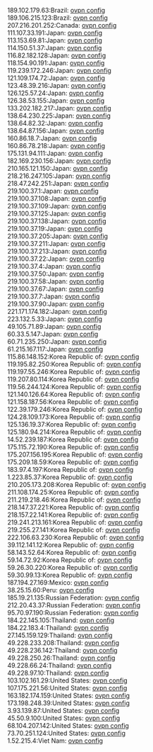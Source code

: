 189.102.179.63:Brazil: [ovpn config](vpn/189_102_179_63.ovpn)  
189.106.215.123:Brazil: [ovpn config](vpn/189_106_215_123.ovpn)  
207.216.201.252:Canada: [ovpn config](vpn/207_216_201_252.ovpn)  
111.107.33.191:Japan: [ovpn config](vpn/111_107_33_191.ovpn)  
113.153.69.81:Japan: [ovpn config](vpn/113_153_69_81.ovpn)  
114.150.51.37:Japan: [ovpn config](vpn/114_150_51_37.ovpn)  
116.82.182.128:Japan: [ovpn config](vpn/116_82_182_128.ovpn)  
118.154.90.191:Japan: [ovpn config](vpn/118_154_90_191.ovpn)  
119.239.172.246:Japan: [ovpn config](vpn/119_239_172_246.ovpn)  
121.109.174.72:Japan: [ovpn config](vpn/121_109_174_72.ovpn)  
123.48.39.216:Japan: [ovpn config](vpn/123_48_39_216.ovpn)  
126.125.57.24:Japan: [ovpn config](vpn/126_125_57_24.ovpn)  
126.38.53.155:Japan: [ovpn config](vpn/126_38_53_155.ovpn)  
133.202.182.217:Japan: [ovpn config](vpn/133_202_182_217.ovpn)  
138.64.230.225:Japan: [ovpn config](vpn/138_64_230_225.ovpn)  
138.64.82.32:Japan: [ovpn config](vpn/138_64_82_32.ovpn)  
138.64.87.156:Japan: [ovpn config](vpn/138_64_87_156.ovpn)  
160.86.18.7:Japan: [ovpn config](vpn/160_86_18_7.ovpn)  
160.86.78.218:Japan: [ovpn config](vpn/160_86_78_218.ovpn)  
175.131.94.111:Japan: [ovpn config](vpn/175_131_94_111.ovpn)  
182.169.230.156:Japan: [ovpn config](vpn/182_169_230_156.ovpn)  
210.165.121.150:Japan: [ovpn config](vpn/210_165_121_150.ovpn)  
218.216.247.105:Japan: [ovpn config](vpn/218_216_247_105.ovpn)  
218.47.242.251:Japan: [ovpn config](vpn/218_47_242_251.ovpn)  
219.100.37.1:Japan: [ovpn config](vpn/219_100_37_1.ovpn)  
219.100.37.108:Japan: [ovpn config](vpn/219_100_37_108.ovpn)  
219.100.37.109:Japan: [ovpn config](vpn/219_100_37_109.ovpn)  
219.100.37.125:Japan: [ovpn config](vpn/219_100_37_125.ovpn)  
219.100.37.138:Japan: [ovpn config](vpn/219_100_37_138.ovpn)  
219.100.37.19:Japan: [ovpn config](vpn/219_100_37_19.ovpn)  
219.100.37.205:Japan: [ovpn config](vpn/219_100_37_205.ovpn)  
219.100.37.211:Japan: [ovpn config](vpn/219_100_37_211.ovpn)  
219.100.37.213:Japan: [ovpn config](vpn/219_100_37_213.ovpn)  
219.100.37.22:Japan: [ovpn config](vpn/219_100_37_22.ovpn)  
219.100.37.4:Japan: [ovpn config](vpn/219_100_37_4.ovpn)  
219.100.37.50:Japan: [ovpn config](vpn/219_100_37_50.ovpn)  
219.100.37.58:Japan: [ovpn config](vpn/219_100_37_58.ovpn)  
219.100.37.67:Japan: [ovpn config](vpn/219_100_37_67.ovpn)  
219.100.37.7:Japan: [ovpn config](vpn/219_100_37_7.ovpn)  
219.100.37.90:Japan: [ovpn config](vpn/219_100_37_90.ovpn)  
221.171.174.182:Japan: [ovpn config](vpn/221_171_174_182.ovpn)  
223.132.5.33:Japan: [ovpn config](vpn/223_132_5_33.ovpn)  
49.105.71.89:Japan: [ovpn config](vpn/49_105_71_89.ovpn)  
60.33.5.147:Japan: [ovpn config](vpn/60_33_5_147.ovpn)  
60.71.235.250:Japan: [ovpn config](vpn/60_71_235_250.ovpn)  
61.215.167.117:Japan: [ovpn config](vpn/61_215_167_117.ovpn)  
115.86.148.152:Korea Republic of: [ovpn config](vpn/115_86_148_152.ovpn)  
119.195.82.250:Korea Republic of: [ovpn config](vpn/119_195_82_250.ovpn)  
119.197.55.246:Korea Republic of: [ovpn config](vpn/119_197_55_246.ovpn)  
119.207.80.114:Korea Republic of: [ovpn config](vpn/119_207_80_114.ovpn)  
119.56.244.124:Korea Republic of: [ovpn config](vpn/119_56_244_124.ovpn)  
121.140.126.64:Korea Republic of: [ovpn config](vpn/121_140_126_64.ovpn)  
121.158.187.56:Korea Republic of: [ovpn config](vpn/121_158_187_56.ovpn)  
122.39.179.246:Korea Republic of: [ovpn config](vpn/122_39_179_246.ovpn)  
124.28.109.173:Korea Republic of: [ovpn config](vpn/124_28_109_173.ovpn)  
125.136.19.37:Korea Republic of: [ovpn config](vpn/125_136_19_37.ovpn)  
125.180.94.214:Korea Republic of: [ovpn config](vpn/125_180_94_214.ovpn)  
14.52.239.187:Korea Republic of: [ovpn config](vpn/14_52_239_187.ovpn)  
175.115.72.190:Korea Republic of: [ovpn config](vpn/175_115_72_190.ovpn)  
175.207.156.195:Korea Republic of: [ovpn config](vpn/175_207_156_195.ovpn)  
175.209.18.59:Korea Republic of: [ovpn config](vpn/175_209_18_59.ovpn)  
183.97.4.197:Korea Republic of: [ovpn config](vpn/183_97_4_197.ovpn)  
1.223.85.37:Korea Republic of: [ovpn config](vpn/1_223_85_37.ovpn)  
210.205.173.208:Korea Republic of: [ovpn config](vpn/210_205_173_208.ovpn)  
211.108.174.25:Korea Republic of: [ovpn config](vpn/211_108_174_25.ovpn)  
211.219.218.46:Korea Republic of: [ovpn config](vpn/211_219_218_46.ovpn)  
218.147.37.221:Korea Republic of: [ovpn config](vpn/218_147_37_221.ovpn)  
218.157.22.141:Korea Republic of: [ovpn config](vpn/218_157_22_141.ovpn)  
219.241.213.161:Korea Republic of: [ovpn config](vpn/219_241_213_161.ovpn)  
219.255.27.141:Korea Republic of: [ovpn config](vpn/219_255_27_141.ovpn)  
222.106.63.230:Korea Republic of: [ovpn config](vpn/222_106_63_230.ovpn)  
39.112.141.12:Korea Republic of: [ovpn config](vpn/39_112_141_12.ovpn)  
58.143.52.64:Korea Republic of: [ovpn config](vpn/58_143_52_64.ovpn)  
59.14.72.92:Korea Republic of: [ovpn config](vpn/59_14_72_92.ovpn)  
59.26.30.220:Korea Republic of: [ovpn config](vpn/59_26_30_220.ovpn)  
59.30.99.13:Korea Republic of: [ovpn config](vpn/59_30_99_13.ovpn)  
187.194.27.169:Mexico: [ovpn config](vpn/187_194_27_169.ovpn)  
38.25.15.60:Peru: [ovpn config](vpn/38_25_15_60.ovpn)  
185.19.21.135:Russian Federation: [ovpn config](vpn/185_19_21_135.ovpn)  
212.20.43.37:Russian Federation: [ovpn config](vpn/212_20_43_37.ovpn)  
95.70.97.190:Russian Federation: [ovpn config](vpn/95_70_97_190.ovpn)  
184.22.145.105:Thailand: [ovpn config](vpn/184_22_145_105.ovpn)  
184.22.183.4:Thailand: [ovpn config](vpn/184_22_183_4.ovpn)  
27.145.159.129:Thailand: [ovpn config](vpn/27_145_159_129.ovpn)  
49.228.233.208:Thailand: [ovpn config](vpn/49_228_233_208.ovpn)  
49.228.236.142:Thailand: [ovpn config](vpn/49_228_236_142.ovpn)  
49.228.250.26:Thailand: [ovpn config](vpn/49_228_250_26.ovpn)  
49.228.66.24:Thailand: [ovpn config](vpn/49_228_66_24.ovpn)  
49.228.97.10:Thailand: [ovpn config](vpn/49_228_97_10.ovpn)  
103.102.161.29:United States: [ovpn config](vpn/103_102_161_29.ovpn)  
107.175.221.56:United States: [ovpn config](vpn/107_175_221_56.ovpn)  
163.182.174.159:United States: [ovpn config](vpn/163_182_174_159.ovpn)  
173.198.248.39:United States: [ovpn config](vpn/173_198_248_39.ovpn)  
3.93.139.87:United States: [ovpn config](vpn/3_93_139_87.ovpn)  
45.50.9.100:United States: [ovpn config](vpn/45_50_9_100.ovpn)  
68.104.207.142:United States: [ovpn config](vpn/68_104_207_142.ovpn)  
73.70.251.124:United States: [ovpn config](vpn/73_70_251_124.ovpn)  
1.52.215.4:Viet Nam: [ovpn config](vpn/1_52_215_4.ovpn)  
